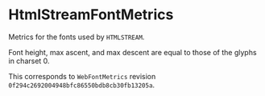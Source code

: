 # HtmlStreamFontMetrics

Metrics for the fonts used by `HTMLSTREAM`.

Font height, max ascent, and max descent are equal to those of the glyphs in charset 0.

This corresponds to `WebFontMetrics` revision  `0f294c2692004948bfc86550bdb8cb30fb13205a`.
